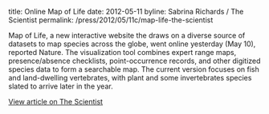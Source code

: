 title: Online Map of Life
date: 2012-05-11
byline: Sabrina Richards / The Scientist
permalink: /press/2012/05/11c/map-life-the-scientist


Map of Life, a new interactive website the draws on a diverse source of datasets to map species across the globe, went online yesterday (May 10), reported Nature. The visualization tool combines expert range maps, presence/absence checklists, point-occurrence records, and other digitized species data to form a searchable map. The current version focuses on fish and land-dwelling vertebrates, with plant and some invertebrates species slated to arrive later in the year.

[View article on The Scientist](http://www.the-scientist.com/?articles.view%252FarticleNo%252F32081%252Ftitle%252FOnline-Map-of-Life%252F=)
